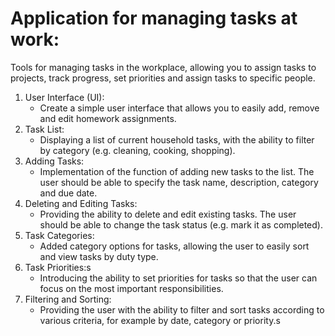 # Application for managing tasks at work:

Tools for managing tasks in the workplace, allowing you to assign tasks to projects, track progress, set priorities and assign tasks to specific people.

1. User Interface (UI):
   - Create a simple user interface that allows you to easily add, remove and edit homework assignments.
2. Task List:
   - Displaying a list of current household tasks, with the ability to filter by category (e.g. cleaning, cooking, shopping).
3. Adding Tasks:
   - Implementation of the function of adding new tasks to the list. The user should be able to specify the task name, description, category and due date.
4. Deleting and Editing Tasks:
   - Providing the ability to delete and edit existing tasks. The user should be able to change the task status (e.g. mark it as completed).
5. Task Categories:
   - Added category options for tasks, allowing the user to easily sort and view tasks by duty type.
6. Task Priorities:s
   - Introducing the ability to set priorities for tasks so that the user can focus on the most important responsibilities.
7. Filtering and Sorting:
   - Providing the user with the ability to filter and sort tasks according to various criteria, for example by date, category or priority.s